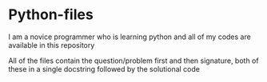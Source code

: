 # Python-files
I am a novice programmer who is learning python and all of my codes are available in this repository

All of the files contain the question/problem first and then signature, both of these in a single docstring followed by the solutional code
